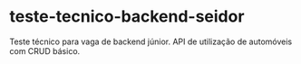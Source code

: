 # teste-tecnico-backend-seidor
Teste técnico para vaga de backend júnior. API de utilização de automóveis com CRUD básico.
